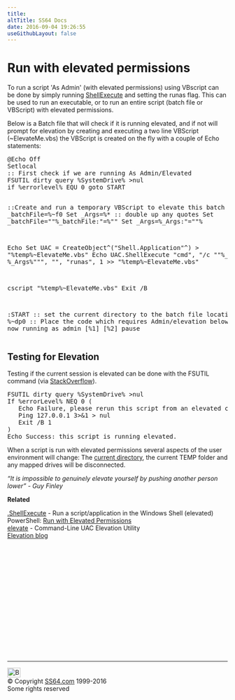 ```yaml
---
title:
altTitle: SS64 Docs
date: 2016-09-04 19:26:55
useGithubLayout: false
---
```

<!-- #BeginLibraryItem "/Library/head_vbsyntax.lbi" --><!-- #EndLibraryItem --><h1>Run with elevated permissions</h1>
<p>To run a script 'As Admin' (with elevated permissions) using VBscript can be done by simply running <a href="shellexecute.html">ShellExecute</a> and setting the <span class="code">runas</span> flag. This can be used to run an executable, or to run an entire script (batch file or VBScript) with elevated permissions.</p>
<p>Below is a Batch file that will check if it is running elevated, and if not will prompt for elevation by creating and executing a two line VBScript (~ElevateMe.vbs) the VBScript is created on the fly with a couple of Echo statements:</p>
<pre>@Echo Off
Setlocal
:: First check if we are running As Admin/Elevated
FSUTIL dirty query %SystemDrive% &gt;nul
if %errorlevel% EQU 0 goto START

::Create and run a temporary VBScript to elevate this batch file
   Set _batchFile=%~f0
   Set _Args=%*
   :: double up any quotes
   Set _batchFile=""%_batchFile:"=%""
   Set _Args=%_Args:"=""%

   Echo Set UAC = CreateObject^("Shell.Application"^) &gt; "%temp%\~ElevateMe.vbs"
   Echo UAC.ShellExecute "cmd", "/c ""%_batchFile% %_Args%""", "", "runas", 1 &gt;&gt; "%temp%\~ElevateMe.vbs"

   cscript "%temp%\~ElevateMe.vbs" 
   Exit /B

:START
:: set the current directory to the batch file location
cd /d %~dp0
:: Place the code which requires Admin/elevation below
Echo We are now running as admin [%1] [%2]
pause</pre>
<h2>Testing for Elevation</h2>
<p>Testing if the current session is elevated  can be done with the FSUTIL command (via <a href="http://stackoverflow.com/a/21295806/1720814">StackOverflow</a>).</p>
<pre>FSUTIL dirty query %SystemDrive% &gt;nul
If %errorLevel% NEQ 0 (
   Echo Failure, please rerun this script from an elevated command prompt. Exiting...
   Ping 127.0.0.1 3&gt;&amp;1 &gt; nul
   Exit /B 1
) 
Echo Success: this script is running elevated.</pre>
<p>When a script is run with elevated permissions several aspects of the user environment will change: The <a href="../nt/cd.html">current directory</a>, the current TEMP folder and any mapped drives will be disconnected.</p>
<p class="quote"><i>“It is impossible to genuinely elevate yourself by pushing another person lower” - Guy Finley</i></p>
<p><b>Related</b></p>
<p><a href="shellexecute.html">.ShellExecute</a> - Run a script/application in the Windows Shell (elevated)<br>
PowerShell: <a href="../ps/syntax-elevate.html">Run with Elevated Permissions</a><br>
<a href="http://code.kliu.org/misc/elevate/">elevate</a> - Command-Line UAC Elevation Utility<br>
<a href="http://blogs.technet.com/b/elevationpowertoys/">Elevation blog</a></p><!-- #BeginLibraryItem "/Library/foot_vb.lbi" --><p>
<!-- VB300 -->
<ins class="adsbygoogle" style="display:inline-block;width:300px;height:250px" data-ad-client="ca-pub-6140977852749469" data-ad-slot="1683739502"></ins>
<script>
(adsbygoogle = window.adsbygoogle || []).push({});
</script></p>
<hr>
<div id="bl" class="footer"><a href="syntax-elevate.html#"><img src="../images/top.png" width="30" height="22" alt="Back to the Top"></a></div>
<div id="br" class="footer, tagline">© Copyright <a href="http://ss64.com/">SS64.com</a> 1999-2016<br>
Some rights reserved</div><!-- #EndLibraryItem -->

